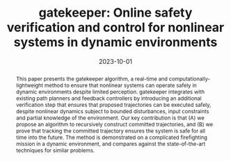 ---
layout: papers
title:  "gatekeeper: Online safety verification and control for nonlinear systems in dynamic environments"
date:   2023-10-01
image: /images/2023-gatekeeper-iros.png
venue: "IEEE IROS 2023"
authors: "<strong>Devansh Agrawal</strong>, Ruichang Chen, Dimitra Panagou"
link: https://doi.org/10.1109/IROS55552.2023.10341790 
arxiv: https://arxiv.org/abs/2211.14361
code: https://github.com/dev10110/gatekeeper 
abstract: "This paper presents the gatekeeper algorithm, a real-time and computationally-lightweight method to ensure that nonlinear systems can operate safely in dynamic environments despite limited perception. gatekeeper integrates with existing path planners and feedback controllers by introducing an additional verification step that ensures that proposed trajectories can be executed safely, despite nonlinear dynamics subject to bounded disturbances, input constraints and partial knowledge of the environment. Our key contribution is that (A) we propose an algorithm to recursively construct committed trajectories, and (B) we prove that tracking the committed trajectory ensures the system is safe for all time into the future. The method is demonstrated on a complicated firefighting mission in a dynamic environment, and compares against the state-of-the-art techniques for similar problems."
pdf: pdfs/2024-gatekeeper-iros.pdf
bib: |-
  @inproceedings{agrawal2023gatekeeper,
    title={gatekeeper: Online safety verification and control for nonlinear systems in dynamic environments},
    author={Agrawal, Devansh and Chen, Ruichang and Panagou, Dimitra},
    booktitle={2023 IEEE/RSJ International Conference on Intelligent Robots and Systems (IROS)},
    pages={259--266},
    year={2023},
    organization={IEEE}
  } 
---
